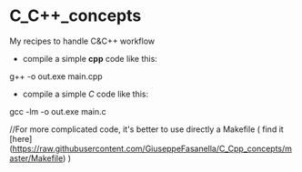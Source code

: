 # C_C++_concepts
My recipes to handle C&amp;C++ workflow

* compile a simple **cpp** code like this:

g++ -o out.exe main.cpp

* compile a simple *C* code like this:

gcc -lm -o out.exe main.c

//For more complicated code, it's better to use directly a Makefile ( find it [here] (https://raw.githubusercontent.com/GiuseppeFasanella/C_Cpp_concepts/master/Makefile) )


